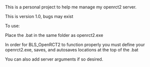 This is a personal project to help me manage my openrct2 server.

This is version 1.0, bugs may exist

To use:

Place the .bat in the same folder as  openrct2.exe 

In order for BLS_OpenRCT2 to function properly you must define your openrct2.exe, saves, and autosaves locations at the top of the .bat

You can also add server arguments if so desired. 
